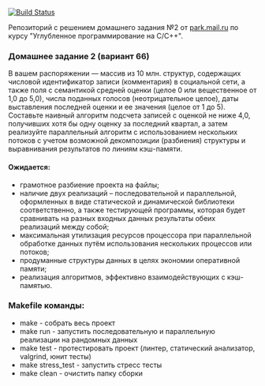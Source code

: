 [![Build Status](https://travis-ci.org/KoroLion/tp_deep_c_dev_hw2.svg?branch=master)](https://travis-ci.org/KoroLion/tp_deep_c_dev_hw2)

Репозиторий с решением домашнего задания №2 от [park.mail.ru]() по курсу "Углубленное программирование на C/C++".

### Домашнее задание 2 (вариант 66)

В вашем распоряжении — массив из 10 млн. структур, содержащих числовой идентификатор записи (комментария) в социальной сети, а также поля с семантикой средней оценки (целое 0 или вещественное от 1,0 до 5,0), числа поданных голосов (неотрицательное целое), даты выставления последней оценки и ее значения (целое от 1 до 5). Составьте наивный алгоритм подсчета записей с оценкой не ниже 4,0, получивших хотя бы одну оценку за последний квартал, а затем реализуйте параллельный алгоритм с использованием нескольких потоков с учетом возможной декомпозиции (разбиения) структуры и выравнивания результатов по линиям кэш-памяти.

#### Ожидается:
* грамотное разбиение проекта на файлы;
* наличие двух реализаций – последовательной и параллельной, оформленных в виде статической и динамической библиотеки соответственно, а также тестирующей программы, которая будет сравнивать на разных входных данных результаты обеих реализаций между собой;
* максимальная утилизация ресурсов процессора при параллельной обработке данных путём использования нескольких процессов или потоков;
* продуманные структуры данных в целях экономии оперативной памяти;
* реализация алгоритмов, эффективно взаимодействующих с кэш-памятью.

### Makefile команды:
* make - собрать весь проект
* make run - запустить последовательную и параллельную реализации на рандомных данных
* make test - протестировать проект (линтер, статический анализатор, valgrind, юнит тесты)
* make stress_test - запустить стресс тесты
* make clean - очистить папку сборки
